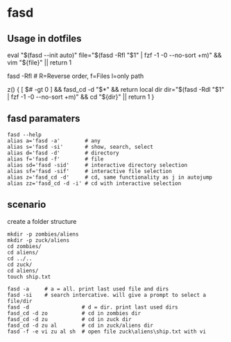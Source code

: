 # fasd
## Usage in dotfiles
eval "$(fasd --init auto)"
file="$(fasd -Rfl "$1" | fzf -1 -0 --no-sort +m)" && vim "${file}" || return 1

fasd -Rfl # R=Reverse order, f=Files l=only path

z() {
   [ $# -gt 0 ] && fasd_cd -d "$*" && return
   local dir
   dir="$(fasd -Rdl "$1" | fzf -1 -0 --no-sort +m)" && cd "${dir}" || return 1
}
## fasd paramaters
~~~
fasd --help
alias a='fasd -a'        # any
alias s='fasd -si'       # show, search, select
alias d='fasd -d'        # directory
alias f='fasd -f'        # file
alias sd='fasd -sid'     # interactive directory selection
alias sf='fasd -sif'     # interactive file selection
alias z='fasd_cd -d'     # cd, same functionality as j in autojump
alias zz='fasd_cd -d -i' # cd with interactive selection
~~~
## scenario

create a folder structure
~~~
mkdir -p zombies/aliens
mkdir -p zuck/aliens
cd zombies/
cd aliens/
cd ../..
cd zuck/
cd aliens/
touch ship.txt
~~~


~~~
fasd -a     # a = all. print last used file and dirs
fasd -si    # search intercative. will give a prompt to select a file/dir
fasd -d                 # d = dir. print last used dirs
fasd_cd -d zo           # cd in zombies dir
fasd_cd -d zu           # cd in zuck dir
fasd_cd -d zu al        # cd in zuck/aliens dir
fasd -f -e vi zu al sh  # open file zuck\aliens\ship.txt with vi
~~~